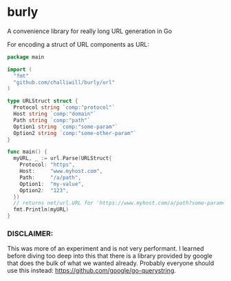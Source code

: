 # burly
A convenience library for really long URL generation in Go

For encoding a struct of URL components as URL:

``` go
package main

import (
  "fmt"
  "github.com/challiwill/burly/url"
)

type URLStruct struct {
  Protocol string `comp:"protocol"`
  Host string `comp:"domain"`
  Path string `comp:"path"`
  Option1 string `comp:"some-param"`
  Option2 string `comp:"some-other-param"`
}

func main() {
  myURL, _ := url.Parse(URLStruct{
    Protocol: "https",
    Host:     "www.myhost.com",
    Path:     "/a/path",
    Option1:  "my-value",
    Option2:  "123",
  })
  // returns net/url.URL for 'https://www.myhost.com/a/path?some-param=my-value&some-other-param=123'
  fmt.Println(myURL) 
}
```

### DISCLAIMER: 
This was more of an experiment and is not very performant. I learned before diving too deep into this that there is a library provided by google that does the bulk of what we wanted already. Probably everyone should use this instead: https://github.com/google/go-querystring.

